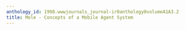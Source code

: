 ```yaml
---
anthology_id: 1998.wwwjournals_journal-ir0anthology0volumeA1A3.2
title: Mole - Concepts of a Mobile Agent System
---
```

